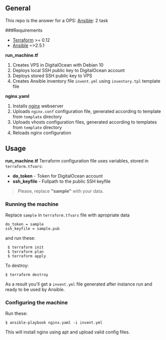 ## General

This repo is the answer for a OPS: [Ansible](https://www.ansible.com/): 2 task

###Requirements
* [Terraform](https://www.terraform.io) >= 0.12
* [Ansible](https://www.ansible.com/) ~>2.5.1

**run_machine.tf**
1. Creates VPS in DigitalOcean with Debian 10
2. Deploys local SSH public key to DigitalOcean account
3. Deploys stored SSH public key to VPS
4. Creates Ansible inventory file ``invent.yml`` using ``inventory.tpl`` template file

**nginx.yaml**
1. Installs [nginx](https://nginx.org) webserver
2. Uploads ``nginx.conf`` configuration file, generated according to template from ``template``
directory
3. Uploads vhosts configuration files, generated according to templates from ``template``
directory
3. Reloads nginx configuration

## Usage
**run_machine.tf** Terraform configuration file uses variables, stored in ``terraform.tfvars``:
* **do_token**  - Token for DigitalOcean account
* **ssh_keyfile** - Fullpath to the public SSH keyfile

>Please, replace **"sample"** with your data.

### Running the machine

Replace ``sample`` in ``terraform.tfvars`` file with apropriate data
```
do_token = sample
ssh_keyfile = sample.pub
```
and run these:
```
 $ terraform init
 $ terraform plan
 $ terraform apply
```
To destroy:

``$ terraform destroy``

As a result you'll get a ``invent.yml`` file generated after instance run and ready to be used by Ansible.

### Configuring the machine

Run these:
```
$ ansible-playbook nginx.yaml -i invent.yml
```
This will install nginx using apt and upload valid config files.

